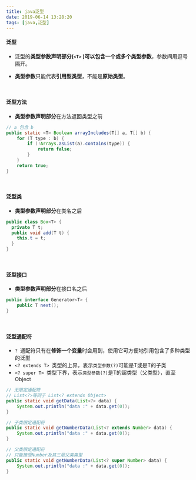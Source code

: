 ```yaml
---
title: java泛型
date: 2019-06-14 13:28:20
tags: [java,泛型]
---
```


#### 泛型

- 泛型的**类型参数声明部分(`<T>` )**可以包含一个或多个**类型参数**，参数间用逗号隔开。

- **类型参数**只能代表**引用型类型**，不能是**原始类型**。

<br/>



#### 泛型方法

- **类型参数声明部分**在方法返回类型之前

```java
// a 包含 b
public static <T> Boolean arrayIncludes(T[] a, T[] b) {
    for (T type : b) {
        if (!Arrays.asList(a).contains(type)) {
            return false;
        }
    }
    return true;
}
```

<!--more-->

<br/>



#### 泛型类

- **类型参数声明部分**在类名之后

```java
public class Box<T> {
  private T t;
  public void add(T t) {
    this.t = t;
  }
}
```

<br/>



#### 泛型接口

- **类型参数声明部分**在接口名之后

```java
public interface Generator<T> {
    public T next();
}
```

<br/>



#### 泛型通配符

- `? `通配符只有在**修饰一个变量**时会用到，使用它可方便地引用包含了多种类型的泛型
- `<? extends T> `类型的上界，表示`类型参数(?)`可能是T或是T的子类
- `<? super T> `类型下界，表示`类型参数(?)`是T的超类型（父类型），直至Object

```java
// 无限定通配符
// List<?>等同于 List<? extends Object>
public static void getData(List<?> data) {
    System.out.println("data :" + data.get(0));
}

// 子类限定通配符
public static void getNumberData(List<? extends Number> data) {
    System.out.println("data :" + data.get(0));
}

// 父类限定通配符
// 只能接受Number及其三层父类类型
public static void getNumberData(List<? super Number> data) {
    System.out.println("data :" + data.get(0));
}
```

<br/>
